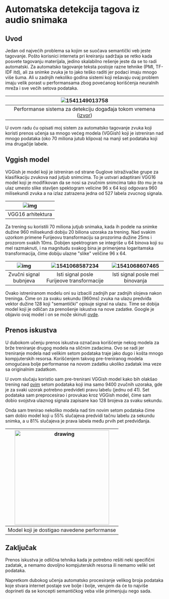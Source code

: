 # Automatska detekcija tagova iz audio snimaka

## Uvod

Jedan od najvećih problema sa kojim se suočava semantički veb jeste tagovanje. Pošto korisnici interneta pri kreiranju sadržaja se retko kada posvete tagovanju materijala, jedino skalabilno rešenje jeste da se to radi automatski. Za automatsko tagovanje teksta postoje razne tehnike (PMI, TF-IDF itd), ali za snimke zvuka je to jako teško raditi jer podaci imaju mnogo više šuma. Ali u zadnjih nekoliko godina sistemi koji rešavaju ovaj problem imaju velik porast u performansama zbog povećanog korišćenja neuralnih mreža i sve većih setova podataka.

| ![1541149013758](.images/1541149013758.png) |
| :----------------------------------------------------------: |
| Performanse sistema za detekciju događaja tokom vremena ([izvor](http://www.cs.tut.fi/~heittolt/research-sound-event-detection)) |

U ovom radu ću opisati moj sistem za automatsko tagovanje zvuka koji koristi prenos učenja sa mnogo većeg modela  (VGGish) koji je istreniran nad mnogo podataka (oko 70 miliona jutub klipova) na manji set podataka koji ima  drugačije labele.

## Vggish model

VGGish je model koji je istreniran od strane Guglove istraživačke grupe za klasifikaciju zvukova nad jutjub snimcima. To je ustvari adaptirani VGG16 model koji je modifikovan da se nosi sa zvučnim snimcima tako što mu je na ulaz umesto slike stavljen spektogram velicine 96 x 64 koji odgovara 960 milisekundi zvuka a na izlaz zatrazena jedna od 527 labela zvucnog signala.

| ![img](.images/vgg16.png) |
| :--: |
| VGG16 arhitektura |

Za trening su koristili 70 miliona jutjub snimaka, kada ih podele na snimke dužine 960 milisekundi dobiju 20 biliona uzoraka za trening. Nad svakim uzorkom primene Furijeovu transformaciju sa prozorima dužine 25ms i prozorom svakih 10ms. Dobijen spektrogram se integriše u 64 binova koji su mel razmaknuti, i na magnitudu svakog bina je primenjena logaritamska transformacija, čime dobiju ulazne "slike" veličine 96 x 64.

| ![img](.images/1541068550301.png) | ![1541068587234](.images/1541068587234.png) | ![1541068607465](.images/1541068607465.png) |
| :--: | :--: |  :--: |
| Zvučni signal bubnjeva | Isti signal posle Furijeove transformacije | Isti signal posle mel binovanja |

Ovako istreniranom modelu oni su izbacili zadnjih par zadnjih slojeva nakon treninga. Čime on za svaku sekundu (960ms) zvuka na ulazu predviđa vektor dužine 128 koji "semantički" opisuje signal na ulazu. Time se dobija model koji je odličan za  prenošenje iskustva na nove zadatke. Google je objavio ovaj model i on se može skinuti [ovde](https://github.com/tensorflow/models/tree/master/research/audioset).

## Prenos iskustva

U dubokom učenju prenos iskustva označava korišćenje nekog modela za brže treniranje drugog modela na sličnim zadacima. Ovo se radi jer treniranje modela nad velikim setom podataka traje jako dugo i košta mnogo kompjuterskih resorsa. Korišćenjem takvog pre-treniranog modela omogućava bolje performanse na novom zadatku ukoliko   zadatak ima veze sa originalnim zadatkom.

U ovom slučaju koristio sam pre-trenirani VGGish model kako bih olakšao trening nad [ovim](https://www.kaggle.com/c/freesound-audio-tagging/) setom podataka koji ima samo 9400 zvučnih uzoraka, gde je za svaki uzorak potrebno predvideti pravu labelu (jednu od 41). Set podataka sam preprocesirao i provukao kroz VGGish model, čime sam dobio svojstva ulaznog signala zapisane kao 128 brojeva za svaku sekundu.

Onda sam trenirao nekoliko modela nad tim novim setom podataka čime sam dobio model koji u 55% slučajeva predvidi tačnu labelu za sekundu snimka, a u 81% slučajeva je prava labela među prvih pet predviđanja.

| <img src=".images/modelsnn.png" alt="drawing" width="300"/> |
| :----------------------------------------------------------: |
| Model koji je dostigao navedene performanse |

## Zaključak

Prenos iskustva je odlična tehnika kada je potrebno rešiti neki specifični zadatak, a nemamo dovoljno kompjuterskih resorsa ili nemamo veliki set podataka.

Napretkom dubokog učenja automatsko procesiranje velikog broja podataka koje stvara internet postaje sve bolje i bolje, verujem da će to najviše doprineti da se koncepti semantičkog veba više primenjuju nego sada.
